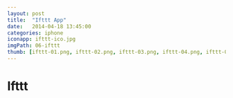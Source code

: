 ```yaml
---
layout: post
title:  "Ifttt App"
date:   2014-04-18 13:45:00
categories: iphone
iconapp: ifttt-ico.jpg
imgPath: 06-ifttt
thumb: [ifttt-01.png, ifttt-02.png, ifttt-03.png, ifttt-04.png, ifttt-05.png, ifttt-06.png, ifttt-07.png, ifttt-08.png, ifttt-09.png, ifttt-10.png, ifttt-11.png, ifttt-12.png, ifttt-13.png]
---
```


# Ifttt